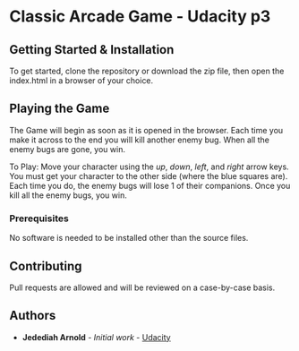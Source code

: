 # Classic Arcade Game - Udacity p3

## Getting Started & Installation

To get started, clone the repository or download the zip file, then open the index.html in a browser of your choice.

## Playing the Game
The Game will begin as soon as it is opened in the browser. Each time you make it across to the end you will kill another enemy bug. When all the enemy bugs are gone, you win.

To Play: Move your character using the _up_, _down_, _left_, and _right_ arrow keys. You must get your character to the other side (where the blue squares are). Each time you do, the enemy bugs will lose 1 of their companions. Once you kill all the enemy bugs, you win. 

### Prerequisites

No software is needed to be installed other than the source files.

## Contributing

Pull requests are allowed and will be reviewed on a case-by-case basis.

## Authors

- **Jedediah Arnold** - _Initial work_ - [Udacity](https://www.udacity.com/)
